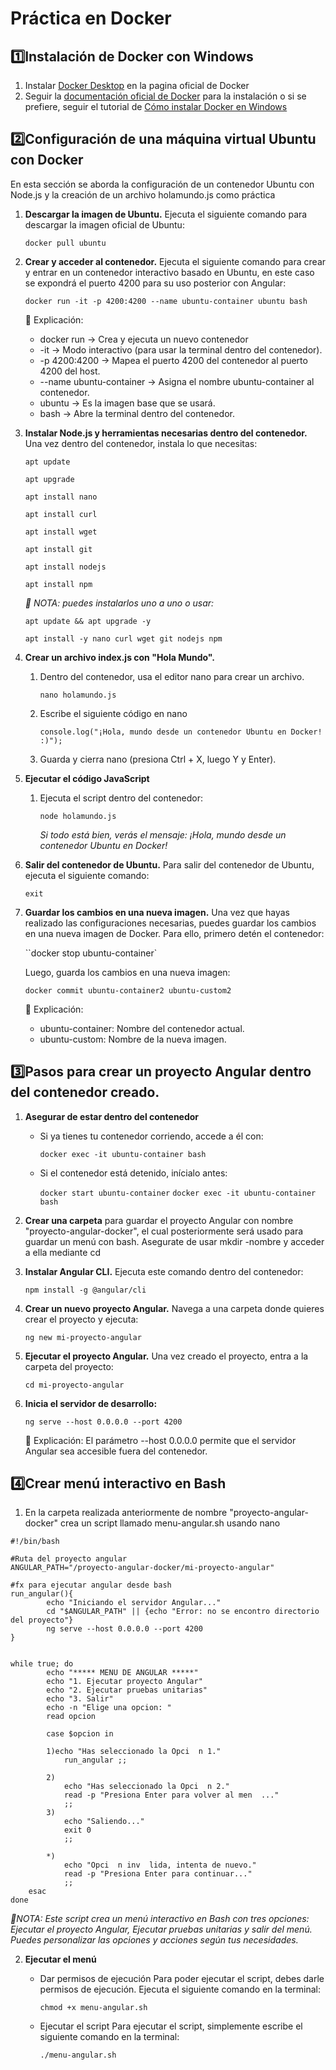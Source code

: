 # Práctica en Docker

## 1️⃣Instalación de Docker con Windows
1. Instalar [Docker Desktop](https://www.docker.com/) en la pagina oficial de Docker
2. Seguir la [documentación oficial de Docker](https://docs.docker.com/get-started/get-docker/) para la instalación o si se prefiere, seguir el tutorial de [Cómo instalar Docker en Windows ](https://www.youtube.com/watch?v=AxBQFrHK35c)

## 2️⃣Configuración de una máquina virtual Ubuntu con Docker

En esta sección se aborda la configuración de un contenedor Ubuntu con Node.js y la creación de un archivo holamundo.js como práctica

1. **Descargar la imagen de Ubuntu.** Ejecuta el siguiente comando para descargar la imagen oficial de Ubuntu:
    
    ``
   docker pull ubuntu
   ``

3. **Crear y acceder al contenedor.** Ejecuta el siguiente comando para crear y entrar en un contenedor interactivo basado en Ubuntu, en este caso se expondrá el puerto 4200 para su uso posterior con Angular:

    ``docker run -it -p 4200:4200 --name ubuntu-container ubuntu bash``

    📌 Explicación:

    - docker run → Crea y ejecuta un nuevo contenedor
    - -it → Modo interactivo (para usar la terminal dentro del contenedor).
    - -p 4200:4200 → Mapea el puerto 4200 del contenedor al puerto 4200 del host.
    - --name ubuntu-container → Asigna el nombre ubuntu-container al contenedor.
    - ubuntu → Es la imagen base que se usará.
    - bash → Abre la terminal dentro del contenedor.

4. **Instalar Node.js y herramientas necesarias dentro del contenedor.** Una vez dentro del contenedor, instala lo que necesitas:

    ``apt update``

    ``apt upgrade``

    ``apt install nano``

    ``apt install curl``

    ``apt install wget``

    ``apt install git``

    ``apt install nodejs``

    ``apt install npm``


    *📃 NOTA: puedes instalarlos uno a uno o usar:*

    ``apt update && apt upgrade -y``

    ``apt install -y nano curl wget git nodejs npm``

5. **Crear un archivo index.js con "Hola Mundo".** 
    1. Dentro del contenedor, usa el editor nano para crear un archivo.

        ``nano holamundo.js``

    2. Escribe el siguiente código en nano

        ``console.log("¡Hola, mundo desde un contenedor Ubuntu en Docker! :)");``
    
    3. Guarda y cierra nano (presiona Ctrl + X, luego Y y Enter).

6. **Ejecutar el código JavaScript**
    1. Ejecuta el script dentro del contenedor:

        ``node holamundo.js``

        *Si todo está bien, verás el mensaje: ¡Hola, mundo desde un contenedor Ubuntu en Docker!*

7. **Salir del contenedor de Ubuntu.** Para salir del contenedor de Ubuntu, ejecuta el siguiente comando:

    ``exit``

8. **Guardar los cambios en una nueva imagen.** Una vez que hayas realizado las configuraciones necesarias, puedes guardar los cambios en una nueva imagen de Docker. Para ello, primero detén el contenedor:

    ``docker stop ubuntu-container`

    Luego, guarda los cambios en una nueva imagen:

    ``docker commit ubuntu-container2 ubuntu-custom2``

    📌 Explicación:

    - ubuntu-container: Nombre del contenedor actual.
    - ubuntu-custom: Nombre de la nueva imagen.

## 3️⃣Pasos para crear un proyecto Angular dentro del contenedor creado.

1. **Asegurar de estar dentro del contenedor**
    - Si ya tienes tu contenedor corriendo, accede a él con:

        ``docker exec -it ubuntu-container bash``

    - Si el contenedor está detenido, inícialo antes:

        ``docker start ubuntu-container``
        ``docker exec -it ubuntu-container bash``

2. **Crear una carpeta** para guardar el proyecto Angular con nombre "proyecto-angular-docker", el cual posteriormente será usado para guardar un menú con bash. Asegurate de usar mkdir -nombre y acceder a ella mediante cd

3. **Instalar Angular CLI.** Ejecuta este comando dentro del contenedor:

    ``npm install -g @angular/cli``

4. **Crear un nuevo proyecto Angular.** Navega a una carpeta donde quieres crear el proyecto y ejecuta:

    ``ng new mi-proyecto-angular``

5. **Ejecutar el proyecto Angular.** Una vez creado el proyecto, entra a la carpeta del proyecto:

    ``cd mi-proyecto-angular``

6. **Inicia el servidor de desarrollo:** 

    ``ng serve --host 0.0.0.0 --port 4200``

    📌 Explicación: El parámetro --host 0.0.0.0 permite que el servidor Angular sea accesible fuera del contenedor.

## 4️⃣Crear menú interactivo en Bash
1. En la carpeta realizada anteriormente de nombre "proyecto-angular-docker" crea un script llamado menu-angular.sh usando nano

```
#!/bin/bash

#Ruta del proyecto angular
ANGULAR_PATH="/proyecto-angular-docker/mi-proyecto-angular"

#fx para ejecutar angular desde bash
run_angular(){
        echo "Iniciando el servidor Angular..."
        cd "$ANGULAR_PATH" || {echo "Error: no se encontro directorio del proyecto"}
        ng serve --host 0.0.0.0 --port 4200
}


while true; do
        echo "***** MENU DE ANGULAR *****"
        echo "1. Ejecutar proyecto Angular"
        echo "2. Ejecutar pruebas unitarias"
        echo "3. Salir"
        echo -n "Elige una opcion: "
        read opcion

        case $opcion in

        1)echo "Has seleccionado la Opci  n 1."
            run_angular ;;

        2)
            echo "Has seleccionado la Opci  n 2."
            read -p "Presiona Enter para volver al men  ..."
            ;;
        3)
            echo "Saliendo..."
            exit 0
            ;;

        *)
            echo "Opci  n inv  lida, intenta de nuevo."
            read -p "Presiona Enter para continuar..."
            ;;
    esac
done
```
*📃NOTA: Este script crea un menú interactivo en Bash con tres opciones: Ejecutar el proyecto Angular, Ejecutar pruebas unitarias y salir del menú. Puedes personalizar las opciones y acciones según tus necesidades.*

2. **Ejecutar el menú**
    - Dar permisos de ejecución Para poder ejecutar el script, debes darle permisos de ejecución. Ejecuta el siguiente comando en la terminal:
        
        ``chmod +x menu-angular.sh``

    - Ejecutar el script Para ejecutar el script, simplemente escribe el siguiente comando en la terminal:

        ``./menu-angular.sh``

